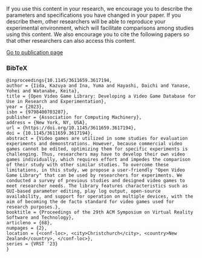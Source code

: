 If you use this content in your research, we encourage you to describe the parameters and specifications you have changed in your paper.
If you describe them, other researchers will be able to reproduce your experimental environment, which will facilitate comparisons among studies using this content.
We also encourage you to cite the following papers so that other researchers can also access this content.

[Go to publication page](https://dl.acm.org/doi/abs/10.1145/3611659.3617194)

### BibTeX
```
@inproceedings{10.1145/3611659.3617194,
author = {Iida, Kazuya and Ina, Yuma and Hayashi, Daichi and Yanase, Yohei and Watanabe, Keita},
title = {Open Video Game Library: Developing a Video Game Database for Use in Research and Experimentation},
year = {2023},
isbn = {9798400703287},
publisher = {Association for Computing Machinery},
address = {New York, NY, USA},
url = {https://doi.org/10.1145/3611659.3617194},
doi = {10.1145/3611659.3617194},
abstract = {Video games are utilized in some studies for evaluation experiments and demonstrations. However, because commercial video games cannot be edited, optimizing them for specific experiments is challenging. Thus, researchers may have to develop their own video games individually, which requires effort and impedes the comparison of their study with other similar studies. To overcome these limitations, in this study, we propose a user-friendly "Open Video Game Library" that can be used by researchers for experiments. We conducted a survey of previous studies and designed video games to meet researcher needs. The library features characteristics such as GUI-based parameter editing, play log output, open-source availability, and support for operation on multiple devices, with the aim of becoming the de facto standard for video games used for research purposes.},
booktitle = {Proceedings of the 29th ACM Symposium on Virtual Reality Software and Technology},
articleno = {68},
numpages = {2},
location = {<conf-loc>, <city>Christchurch</city>, <country>New Zealand</country>, </conf-loc>},
series = {VRST '23}
}
```
